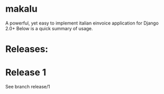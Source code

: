 # makalu
A powerful, yet easy to implement italian einvoice application for Django 2.0+
Below is a quick summary of usage.

Releases:
============

Release 1
================
See branch release/1